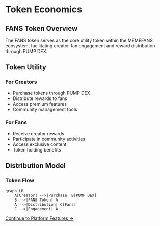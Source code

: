 # Token Economics

## FANS Token Overview

The FANS token serves as the core utility token within the MEMEFANS ecosystem, facilitating creator-fan engagement and reward distribution through PUMP DEX.

## Token Utility

### For Creators
- Purchase tokens through PUMP DEX
- Distribute rewards to fans
- Access premium features
- Community management tools

### For Fans
- Receive creator rewards
- Participate in community activities
- Access exclusive content
- Token holding benefits

## Distribution Model

### Token Flow
```mermaid
graph LR
    A[Creator] -->|Purchase| B[PUMP DEX]
    B -->|FANS Token| A
    A -->|Distribution| C[Fans]
    C -->|Engagement| A
```

[Continue to Platform Features →](platform-features.md)
